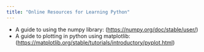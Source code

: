```yaml
---
title: "Online Resources for Learning Python"
---
```


* A guide to using the numpy library: (https://numpy.org/doc/stable/user/)
* A guide to plotting in python using matplotlib: (https://matplotlib.org/stable/tutorials/introductory/pyplot.html)
